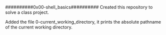 ##########0x00-shell_basics##########
Created this repository to solve a class project.

Added the file 0-current_working_directory, it prints the absolute pathname of the current working directory.

